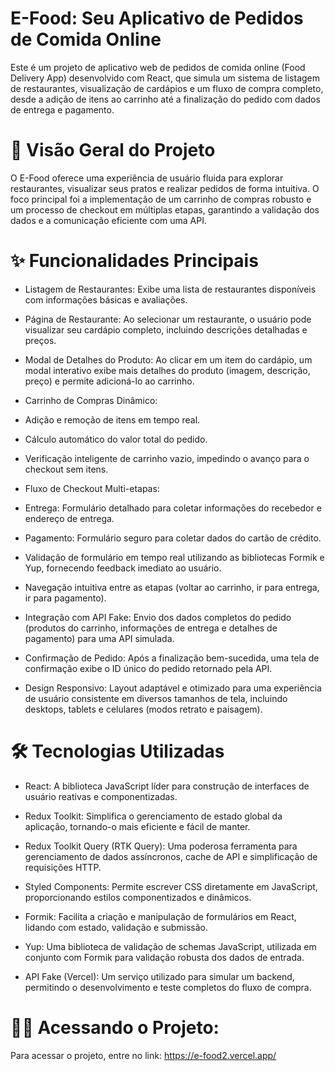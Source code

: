 # E-Food: Seu Aplicativo de Pedidos de Comida Online


Este é um projeto de aplicativo web de pedidos de comida online (Food Delivery App) desenvolvido com React, que simula um sistema de listagem de restaurantes, visualização de cardápios e um fluxo de compra completo, desde a adição de itens ao carrinho até a finalização do pedido com dados de entrega e pagamento.

# 🚀 Visão Geral do Projeto

O E-Food oferece uma experiência de usuário fluida para explorar restaurantes, visualizar seus pratos e realizar pedidos de forma intuitiva. O foco principal foi a implementação de um carrinho de compras robusto e um processo de checkout em múltiplas etapas, garantindo a validação dos dados e a comunicação eficiente com uma API.

# ✨ Funcionalidades Principais

- Listagem de Restaurantes: Exibe uma lista de restaurantes disponíveis com informações básicas e avaliações.

- Página de Restaurante: Ao selecionar um restaurante, o usuário pode visualizar seu cardápio completo, incluindo descrições detalhadas e preços.

- Modal de Detalhes do Produto: Ao clicar em um item do cardápio, um modal interativo exibe mais detalhes do produto (imagem, descrição, preço) e permite adicioná-lo ao carrinho.

- Carrinho de Compras Dinâmico:

- Adição e remoção de itens em tempo real.

- Cálculo automático do valor total do pedido.

- Verificação inteligente de carrinho vazio, impedindo o avanço para o checkout sem itens.

- Fluxo de Checkout Multi-etapas:

- Entrega: Formulário detalhado para coletar informações do recebedor e endereço de entrega.

- Pagamento: Formulário seguro para coletar dados do cartão de crédito.

- Validação de formulário em tempo real utilizando as bibliotecas Formik e Yup, fornecendo feedback imediato ao usuário.

- Navegação intuitiva entre as etapas (voltar ao carrinho, ir para entrega, ir para pagamento).

- Integração com API Fake: Envio dos dados completos do pedido (produtos do carrinho, informações de entrega e detalhes de pagamento) para uma API simulada.

- Confirmação de Pedido: Após a finalização bem-sucedida, uma tela de confirmação exibe o ID único do pedido retornado pela API.

- Design Responsivo: Layout adaptável e otimizado para uma experiência de usuário consistente em diversos tamanhos de tela, incluindo desktops, tablets e celulares (modos retrato e paisagem).

# 🛠️ Tecnologias Utilizadas
- React: A biblioteca JavaScript líder para construção de interfaces de usuário reativas e componentizadas.

- Redux Toolkit: Simplifica o gerenciamento de estado global da aplicação, tornando-o mais eficiente e fácil de manter.

- Redux Toolkit Query (RTK Query): Uma poderosa ferramenta para gerenciamento de dados assíncronos, cache de API e simplificação de requisições HTTP.

- Styled Components: Permite escrever CSS diretamente em JavaScript, proporcionando estilos componentizados e dinâmicos.

- Formik: Facilita a criação e manipulação de formulários em React, lidando com estado, validação e submissão.

- Yup: Uma biblioteca de validação de schemas JavaScript, utilizada em conjunto com Formik para validação robusta dos dados de entrada.

- API Fake (Vercel): Um serviço utilizado para simular um backend, permitindo o desenvolvimento e teste completos do fluxo de compra.


# 👩‍💻 Acessando o Projeto:

Para acessar o projeto, entre no link: https://e-food2.vercel.app/
